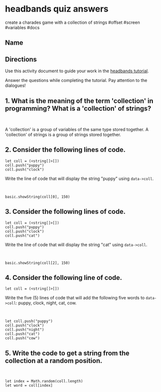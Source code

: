 # headbands quiz answers

create a charades game with a collection of strings #offset #screen  #variables #docs

## Name

## Directions

Use this activity document to guide your work in the [headbands tutorial](/microbit/lessons/headbands/tutorial).

Answer the questions while completing the tutorial. Pay attention to the dialogues!

## 1. What is the meaning of the term 'collection' in programming? What is a 'collection' of strings?

<br/>

A 'collection' is a group of variables of the same type stored together. A 'collection' of strings is a group of strings stored together.

## 2. Consider the following lines of code.

```blocks
let coll = (<string[]>[])
coll.push("puppy")
coll.push("clock")
```

Write the line of code that will display the string "puppy" using `data->coll`.

<br/>

```blocks
basic.showString(coll[0], 150)
```

## 3. Consider the following lines of code.

```blocks
let coll = (<string[]>[])
coll.push("puppy")
coll.push("clock")
coll.push("cat")
```

Write the line of code that will display the string "cat" using `data->coll`.

<br/>

```blocks
basic.showString(coll[2], 150)
```

## 4. Consider the following line of code.

```blocks
let coll = (<string[]>[])
```

Write the five (5) lines of code that will add the following five words to `data->coll`: puppy, clock, night, cat, cow.

<br/>

```blocks
let coll.push("puppy")
coll.push("clock")
coll.push("night")
coll.push("cat")
coll.push("cow")
```

## 5. Write the code to get a string from the collection at a random position.

<br/>

```blocks
let index = Math.random(coll.length)
let word = coll[index]
```

